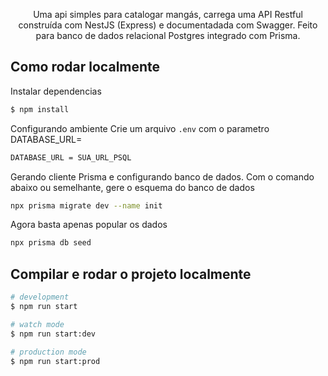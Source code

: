 <p align="center">
  Uma api simples para catalogar mangás, carrega uma API Restful construída com NestJS (Express) e documentadada com Swagger.
  Feito para banco de dados relacional Postgres integrado com Prisma. </p>

## Como rodar localmente

Instalar dependencias
```bash
$ npm install
```

Configurando ambiente
Crie um arquivo ```.env``` com o parametro DATABASE_URL=

```bash
DATABASE_URL = SUA_URL_PSQL

```


Gerando cliente Prisma e configurando banco de dados. Com o comando abaixo ou semelhante, gere o esquema do banco de dados

```bash
npx prisma migrate dev --name init

```

Agora basta apenas popular os dados
```bash
npx prisma db seed
```

## Compilar e rodar o projeto localmente

```bash
# development
$ npm run start

# watch mode
$ npm run start:dev

# production mode
$ npm run start:prod
```

